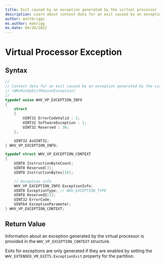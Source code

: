 ```yaml
---
title: Exit caused by an exception generated by the virtual processor
description: Learn about context data for an exit caused by an exception generated by the virtual processor.
author: mattbriggs
ms.author: mabrigg
ms.date: 04/20/2022
---
```


# Virtual Processor Exception


## Syntax
```C
//
// Context data for an exit caused by an exception generated by the virtual processor
// (WHvRunVpExitReasonException)
//
typedef union WHV_VP_EXCEPTION_INFO
{
    struct
    {
        UINT32 ErrorCodeValid : 1;
        UINT32 SoftwareException : 1;
        UINT32 Reserved : 30;
    };

    UINT32 AsUINT32;
} WHV_VP_EXCEPTION_INFO;

typedef struct WHV_VP_EXCEPTION_CONTEXT
{
    UINT8 InstructionByteCount;
    UINT8 Reserved[3];
    UINT8 InstructionBytes[16];

    // Exception info
    WHV_VP_EXCEPTION_INFO ExceptionInfo;
    UINT8 ExceptionType; // WHV_EXCEPTION_TYPE
    UINT8 Reserved2[3];
    UINT32 ErrorCode;
    UINT64 ExceptionParameter;
} WHV_VP_EXCEPTION_CONTEXT; 
```

## Return Value
Information about an exception generated by the virtual processor is provided in the `WHV_VP_EXCEPTION_CONTEXT` structure. 

Exits for exceptions are only generated if they are enabled by setting the `WHV_EXTENDED_VM_EXITS.ExceptionExit` property for the partition.
